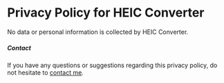 # Privacy Policy for HEIC Converter

No data or personal information is collected by HEIC Converter.

##### Contact

If you have any questions or suggestions regarding this privacy policy, do not hesitate to [contact me](https://sindresorhus.com/contact).
